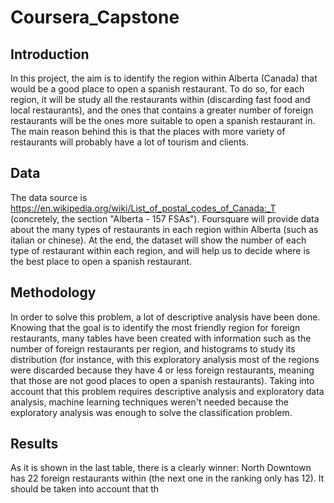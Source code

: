 # Coursera_Capstone


## Introduction
In this project, the aim is to identify the region within Alberta (Canada) that would be a good place to open a spanish restaurant. To do so, for each region, it will be study all the restaurants within (discarding fast food and local restaurants), and the ones that contains a greater number of foreign restaurants will be the ones more suitable to open a spanish restaurant in. The main reason behind this is that the places with more variety of restaurants will probably have a lot of tourism and clients.

## Data
The data source is https://en.wikipedia.org/wiki/List_of_postal_codes_of_Canada:_T (concretely, the section "Alberta - 157 FSAs"). Foursquare will provide data about the many types of restaurants in each region within Alberta (such as italian or chinese). At the end, the dataset will show the number of each type of restaurant within each region, and will help us to decide where is the best place to open a spanish restaurant.

## Methodology
In order to solve this problem, a lot of descriptive analysis have been done. Knowing that the goal is to identify the most friendly region for foreign restaurants, many tables have been created with information such as the number of foreign restaurants per region, and histograms to study its distribution (for instance, with this exploratory analysis most of the regions were discarded because they have 4 or less foreign restaurants, meaning that those are not good places to open a spanish restaurants). Taking into account that this problem requires descriptive analysis and exploratory data analysis, machine learning techniques weren't needed because the exploratory analysis was enough to solve the classification problem.

## Results
As it is shown in the last table, there is a clearly winner: North Downtown has 22 foreign restaurants within (the next one in the ranking only has 12). It should be taken into account that th
